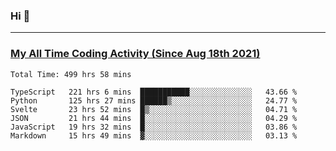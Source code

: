 ### Hi 🙂

---

### <a href="https://wakatime.com/@Eroxl">My All Time Coding Activity (Since Aug 18th 2021)</a>
<!--START_SECTION:waka-->

```text
Total Time: 499 hrs 58 mins

TypeScript   221 hrs 6 mins  ███████████░░░░░░░░░░░░░░   43.66 %
Python       125 hrs 27 mins ██████▒░░░░░░░░░░░░░░░░░░   24.77 %
Svelte       23 hrs 52 mins  █▒░░░░░░░░░░░░░░░░░░░░░░░   04.71 %
JSON         21 hrs 44 mins  █░░░░░░░░░░░░░░░░░░░░░░░░   04.29 %
JavaScript   19 hrs 32 mins  █░░░░░░░░░░░░░░░░░░░░░░░░   03.86 %
Markdown     15 hrs 49 mins  ▓░░░░░░░░░░░░░░░░░░░░░░░░   03.13 %
```

<!--END_SECTION:waka-->
